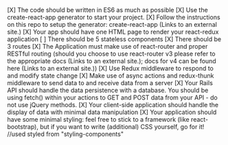 [X] The code should be written in ES6 as much as possible
[X] Use the create-react-app generator to start your project.
[X] Follow the instructions on this repo to setup the generator: create-react-app (Links to an external site.)
[X] Your app should have one HTML page to render your react-redux application
[ ] There should be 5 stateless components
[X] There should be 3 routes
[X] The Application must make use of react-router and proper RESTful routing (should you choose to use react-router v3 please refer to the appropriate docs (Links to an external site.); docs for v4 can be found here (Links to an external site.))
[X] Use Redux middleware to respond to and modify state change
[X] Make use of async actions and redux-thunk middleware to send data to and receive data from a server
[X] Your Rails API should handle the data persistence with a database. You should be using fetch() within your actions to GET and POST data from your API - do not use jQuery methods.
[X] Your client-side application should handle the display of data with minimal data manipulation
[X] Your application should have some minimal styling: feel free to stick to a framework (like react-bootstrap), but   if you want to write (additional) CSS yourself, go for it! 
    //used styled from "styling-components"